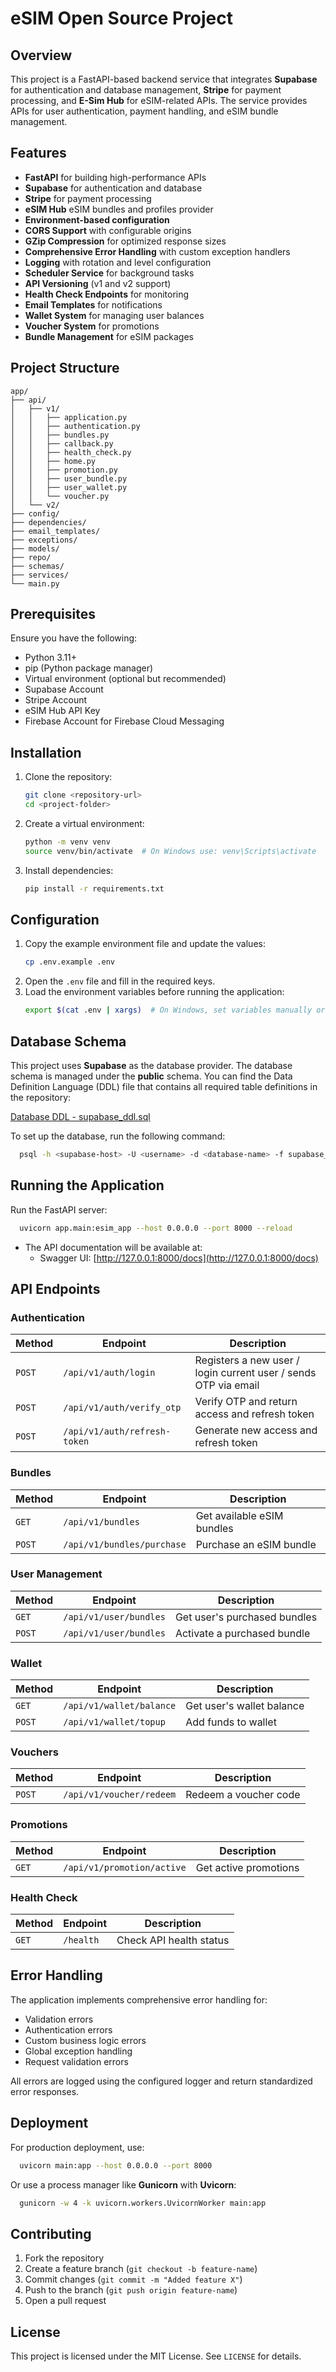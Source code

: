 # eSIM Open Source Project

## Overview

This project is a FastAPI-based backend service that integrates **Supabase** for authentication and database management,
**Stripe** for payment processing, and **E-Sim Hub** for eSIM-related APIs. The service provides APIs for user
authentication, payment handling, and eSIM bundle management.

## Features

- **FastAPI** for building high-performance APIs
- **Supabase** for authentication and database
- **Stripe** for payment processing
- **eSIM Hub** eSIM bundles and profiles provider
- **Environment-based configuration**
- **CORS Support** with configurable origins
- **GZip Compression** for optimized response sizes
- **Comprehensive Error Handling** with custom exception handlers
- **Logging** with rotation and level configuration
- **Scheduler Service** for background tasks
- **API Versioning** (v1 and v2 support)
- **Health Check Endpoints** for monitoring
- **Email Templates** for notifications
- **Wallet System** for managing user balances
- **Voucher System** for promotions
- **Bundle Management** for eSIM packages

## Project Structure

```
app/
├── api/
│   ├── v1/
│   │   ├── application.py
│   │   ├── authentication.py
│   │   ├── bundles.py
│   │   ├── callback.py
│   │   ├── health_check.py
│   │   ├── home.py
│   │   ├── promotion.py
│   │   ├── user_bundle.py
│   │   ├── user_wallet.py
│   │   └── voucher.py
│   └── v2/
├── config/
├── dependencies/
├── email_templates/
├── exceptions/
├── models/
├── repo/
├── schemas/
├── services/
└── main.py
```

## Prerequisites

Ensure you have the following:

- Python 3.11+
- pip (Python package manager)
- Virtual environment (optional but recommended)
- Supabase Account
- Stripe Account
- eSIM Hub API Key
- Firebase Account for Firebase Cloud Messaging

## Installation

1. Clone the repository:
   ```sh
   git clone <repository-url>
   cd <project-folder>
   ```
2. Create a virtual environment:
   ```sh
   python -m venv venv
   source venv/bin/activate  # On Windows use: venv\Scripts\activate
   ```
3. Install dependencies:
   ```sh
   pip install -r requirements.txt
   ```

## Configuration

1. Copy the example environment file and update the values:
   ```sh
   cp .env.example .env
   ```
2. Open the `.env` file and fill in the required keys.
3. Load the environment variables before running the application:
   ```sh
   export $(cat .env | xargs)  # On Windows, set variables manually or use dotenv
   ```

## Database Schema

This project uses **Supabase** as the database provider. The database schema is managed under the **public** schema. You
can find the Data Definition Language (DDL) file that contains all required table definitions in the repository:

[Database DDL - supabase_ddl.sql](./supabase_ddl.sql)

To set up the database, run the following command:

```sh
  psql -h <supabase-host> -U <username> -d <database-name> -f supabase_ddl.sql
```

## Running the Application

Run the FastAPI server:

```sh
  uvicorn app.main:esim_app --host 0.0.0.0 --port 8000 --reload
```

- The API documentation will be available at:
    - Swagger UI: [http://127.0.0.1:8000/docs](http://127.0.0.1:8000/docs)

## API Endpoints

### Authentication
| Method | Endpoint                     | Description                                                     |
|--------|------------------------------|-----------------------------------------------------------------|
| `POST` | `/api/v1/auth/login`         | Registers a new user / login current user / sends OTP via email |
| `POST` | `/api/v1/auth/verify_otp`    | Verify OTP and return access and refresh token                  |
| `POST` | `/api/v1/auth/refresh-token` | Generate new access and refresh token                           |

### Bundles
| Method | Endpoint                     | Description                                |
|--------|------------------------------|--------------------------------------------|
| `GET`  | `/api/v1/bundles`           | Get available eSIM bundles                 |
| `POST` | `/api/v1/bundles/purchase`  | Purchase an eSIM bundle                    |

### User Management
| Method | Endpoint                     | Description                                |
|--------|------------------------------|--------------------------------------------|
| `GET`  | `/api/v1/user/bundles`      | Get user's purchased bundles               |
| `POST` | `/api/v1/user/bundles`      | Activate a purchased bundle                |

### Wallet
| Method | Endpoint                     | Description                                |
|--------|------------------------------|--------------------------------------------|
| `GET`  | `/api/v1/wallet/balance`    | Get user's wallet balance                  |
| `POST` | `/api/v1/wallet/topup`      | Add funds to wallet                        |

### Vouchers
| Method | Endpoint                     | Description                                |
|--------|------------------------------|--------------------------------------------|
| `POST` | `/api/v1/voucher/redeem`    | Redeem a voucher code                      |

### Promotions
| Method | Endpoint                     | Description                                |
|--------|------------------------------|--------------------------------------------|
| `GET`  | `/api/v1/promotion/active`  | Get active promotions                      |

### Health Check
| Method | Endpoint                     | Description                                |
|--------|------------------------------|--------------------------------------------|
| `GET`  | `/health`                   | Check API health status                    |

## Error Handling

The application implements comprehensive error handling for:
- Validation errors
- Authentication errors
- Custom business logic errors
- Global exception handling
- Request validation errors

All errors are logged using the configured logger and return standardized error responses.

## Deployment

For production deployment, use:

```sh
  uvicorn main:app --host 0.0.0.0 --port 8000
```

Or use a process manager like **Gunicorn** with **Uvicorn**:

```sh
  gunicorn -w 4 -k uvicorn.workers.UvicornWorker main:app
```

## Contributing

1. Fork the repository
2. Create a feature branch (`git checkout -b feature-name`)
3. Commit changes (`git commit -m "Added feature X"`)
4. Push to the branch (`git push origin feature-name`)
5. Open a pull request

## License

This project is licensed under the MIT License. See `LICENSE` for details.

